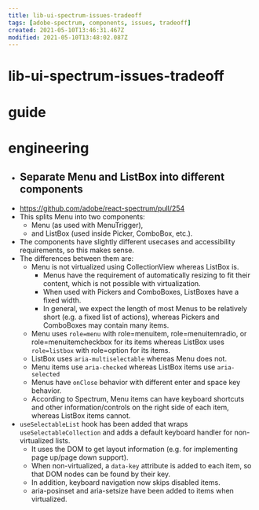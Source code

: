 ```yaml
---
title: lib-ui-spectrum-issues-tradeoff
tags: [adobe-spectrum, components, issues, tradeoff]
created: 2021-05-10T13:46:31.467Z
modified: 2021-05-10T13:48:02.087Z
---
```


# lib-ui-spectrum-issues-tradeoff

# guide

# engineering

- ## Separate Menu and ListBox into different components
- https://github.com/adobe/react-spectrum/pull/254
- This splits Menu into two components: 
  - Menu (as used with MenuTrigger), 
  - and ListBox (used inside Picker, ComboBox, etc.). 
- The components have slightly different usecases and accessibility requirements, so this makes sense. 
- The differences between them are:
  - Menu is not virtualized using CollectionView whereas ListBox is. 
    - Menus have the requirement of automatically resizing to fit their content, which is not possible with virtualization. 
    - When used with Pickers and ComboBoxes, ListBoxes have a fixed width. 
    - In general, we expect the length of most Menus to be relatively short (e.g. a fixed list of actions), whereas Pickers and ComboBoxes may contain many items.
  - Menu uses `role=menu` with role=menuitem, role=menuitemradio, or role=menuitemcheckbox for its items whereas ListBox uses `role=listbox` with role=option for its items.
  - ListBox uses `aria-multiselectable` whereas Menu does not.
  - Menu items use `aria-checked` whereas ListBox items use `aria-selected`
  - Menus have `onClose` behavior with different enter and space key behavior.
  - According to Spectrum, Menu items can have keyboard shortcuts and other information/controls on the right side of each item, whereas ListBox items cannot.
- `useSelectableList` hook has been added that wraps `useSelectableCollection` and adds a default keyboard handler for non-virtualized lists. 
  - It uses the DOM to get layout information (e.g. for implementing page up/page down support). 
  - When non-virtualized, a `data-key` attribute is added to each item, so that DOM nodes can be found by their key.
  - In addition, keyboard navigation now skips disabled items. 
  - aria-posinset and aria-setsize have been added to items when virtualized.
